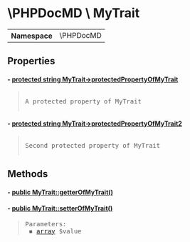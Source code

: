 
# \PHPDocMD \ MyTrait


<!-- Mardown tables do not handle tables without column names -->
<table>
    <tbody>
        <tr>
            <th>Namespace</th>
            <td>\PHPDocMD</td>
        </tr>
                    </tbody>
</table>


## Properties
#### - <a href='../../mockups/MyTrait.php#L10'>protected string MyTrait->protectedPropertyOfMyTrait</a>
<blockquote><pre><p>A protected property of MyTrait</p></pre></blockquote>


#### - <a href='../../mockups/MyTrait.php#L10'>protected string MyTrait->protectedPropertyOfMyTrait2</a>
<blockquote><pre><p>Second protected property of MyTrait</p></pre></blockquote>



## Methods
#### - <a href='../../mockups/MyTrait.php#L12'>public MyTrait::getterOfMyTrait()</a>
#### - <a href='../../mockups/MyTrait.php#L17'>public MyTrait::setterOfMyTrait()</a>
<blockquote><pre>Parameters:<br> &#x25FE; <a href='https://www.php.net/manual/en/language.types.array.php' target='_blank'>array</a> $value</pre></blockquote>


